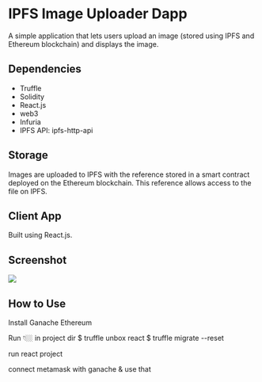 # IPFS Image Uploader Dapp
A simple application that lets users upload an image (stored using IPFS and Ethereum blockchain) and displays the image.

## Dependencies
- Truffle
- Solidity
- React.js
- web3
- Infuria
- IPFS API: ipfs-http-api

## Storage
Images are uploaded to IPFS with the reference stored in a smart contract deployed on the Ethereum blockchain. This reference allows access to the file on IPFS.

## Client App
Built using React.js.

## Screenshot
<img src="https://i.imgur.com/mX6w538.png">

## How to Use

Install Ganache Ethereum

Run 👇🏼 in project dir
$ truffle unbox react
$ truffle migrate --reset

run react project

connect metamask with ganache & use that
